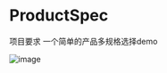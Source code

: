 # ProductSpec
项目要求  一个简单的产品多规格选择demo

![image](https://github.com/mallSeven/ProductSpec/blob/master/gif/2018-02-27%2013_35_06.gif?raw=true)
